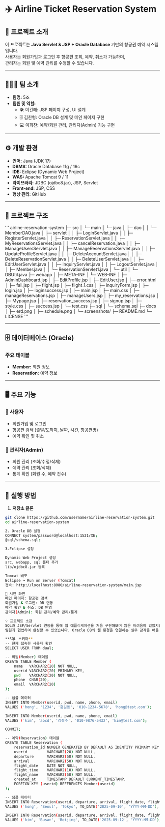 # ✈️ Airline Ticket Reservation System

## 📌 프로젝트 소개
이 프로젝트는 **Java Servlet & JSP + Oracle Database** 기반의 항공권 예약 시스템입니다.  
사용자는 회원가입과 로그인 후 항공편 조회, 예약, 취소가 가능하며,  
관리자는 회원 및 예약 관리를 수행할 수 있습니다.

---

## 👨‍👩‍👦 팀 소개
- **팀명:** 5조
- **팀원 및 역할:**
  - 🛠️ 이건해: JSP 페이지 구성, UI 설계
  - 🗄️ 김찬형: Oracle DB 설계 및 메인 페이지 구현
  - 💻 이희찬: 예약/회원 관리, 관리자(Admin) 기능 구현

---

## ⚙️ 개발 환경
- **언어:** Java (JDK 17)
- **DBMS:** Oracle Database 11g / 19c
- **IDE:** Eclipse (Dynamic Web Project)
- **WAS:** Apache Tomcat 9 / 11
- **라이브러리:** JDBC (ojdbc8.jar), JSP, Servlet
- **Front-end:** JSP, CSS
- **형상 관리:** GitHub

---

## 📂 프로젝트 구조
'''
airline-reservation-system
├─ src
│  └─ main
│     └─ java
│        ├─ dao
│        │  └─ MemberDAO.java
│        ├─ servlet
│        │  ├─ LoginServlet.java
│        │  ├─ RegisterServlet.java
│        │  ├─ ReservationServlet.java
│        │  ├─ MyReservationsServlet.java
│        │  ├─ cancelReservation.java
│        │  ├─ ManageUsersServlet.java
│        │  ├─ ManageReservationsServlet.java
│        │  ├─ UpdateProfileServlet.java
│        │  ├─ DeleteAccountServlet.java
│        │  ├─ DeleteReservationServlet.java
│        │  ├─ DeleteUserServlet.java
│        │  ├─ EditUserServlet.java
│        │  ├─ InquiryServlet.java
│        │  ├─ LogoutServlet.java
│        │  ├─ Member.java
│        │  └─ ReservationServlet1.java
│        └─ util
│           └─ DBUtil.java
├─ webapp
│  ├─ META-INF
│  └─ WEB-INF
│     ├─ AdminDashboard.jsp
│     ├─ EditProfile.jsp
│     ├─ EditUser.jsp
│     ├─ error.html
│     ├─ fail.jsp
│     ├─ flight.jsp
│     ├─ flight_1.css
│     ├─ inquiryForm.jsp
│     ├─ login.jsp
│     ├─ loginsuccess.jsp
│     ├─ main.jsp
│     ├─ main.css
│     ├─ manageReservations.jsp
│     ├─ manageUsers.jsp
│     ├─ my_reservations.jsp
│     ├─ Mypage.jsp
│     ├─ reservation_success.jsp
│     ├─ signup.jsp
│     ├─ style.css
│     ├─ success.jsp
│     └─ test.css
├─ sql
│  └─ schema.sql
├─ docs
│  ├─ erd.png
│  ├─ schedule.png
│  └─ screenshots/
├─ README.md
└─ LICENSE
'''

---

## 🗄️ 데이터베이스 (Oracle)
### 주요 테이블
- **Member:** 회원 정보
- **Reservation:** 예약 정보

---

## 🖥️ 주요 기능
### 👤 사용자
- 회원가입 및 로그인
- 항공편 검색 (출발/도착지, 날짜, 시간, 항공편명)
- 예약 확인 및 취소

### 🔑 관리자(Admin)
- 회원 관리 (조회/수정/삭제)
- 예약 관리 (조회/삭제)
- 통계 확인 (회원 수, 예약 건수)

---

## 🚀 실행 방법
1. **저장소 클론**
```bash
git clone https://github.com/username/airline-reservation-system.git
cd airline-reservation-system

2. Oracle DB 설정
CONNECT system/password@localhost:1521/XE;
@sql/schema.sql;

3.Eclipse 설정

Dynamic Web Project 생성
src, webapp, sql 폴더 추가
lib/ojdbc8.jar 등록

Tomcat 배포
Eclipse → Run on Server (Tomcat)
접속: http://localhost:8080/airline-reservation-system/main.jsp

🎥 시연 화면
메인 페이지: 항공편 검색
회원가입 & 로그인: DB 연동
예약 확인 & 취소: DB 반영
관리자(Admin): 회원 관리/예약 관리/통계

💡 프로젝트 소감
SQL과 JSP/Servlet 연동을 통해 웹 애플리케이션을 처음 구현해보며 많은 어려움이 있었지만,
팀원과 협업하여 완성할 수 있었습니다. Oracle DB와 웹 환경을 연결하는 실무 감각을 배울 수 있었으며, 프로젝트 완성에 큰 보람을 느꼈습니다.

**SQL 스키마**
-- 현재 접속한 사용자 확인
SELECT USER FROM dual;

-- 회원(Member) 테이블
CREATE TABLE Member (
    name   VARCHAR2(20) NOT NULL,
    userid VARCHAR2(20) PRIMARY KEY,
    pwd    VARCHAR2(20) NOT NULL,
    phone  CHAR(20),
    email  VARCHAR2(20)
);

-- 샘플 데이터
INSERT INTO Member(userid, pwd, name, phone, email)
VALUES ('hong', '1234', '홍길동', '010-1234-5678', 'hong@test.com');

INSERT INTO Member(userid, pwd, name, phone, email)
VALUES ('kim', 'abcd', '김철수', '010-9876-5432', 'kim@test.com');

COMMIT;

-- 예약(Reservation) 테이블
CREATE TABLE Reservation (
    reservation_id NUMBER GENERATED BY DEFAULT AS IDENTITY PRIMARY KEY,
    userid         VARCHAR2(20) NOT NULL,
    departure      VARCHAR2(50) NOT NULL,
    arrival        VARCHAR2(50) NOT NULL,
    flight_date    DATE NOT NULL,
    flight_time    VARCHAR2(10) NOT NULL,
    flight_name    VARCHAR2(50) NOT NULL,
    created_at     TIMESTAMP DEFAULT CURRENT_TIMESTAMP,
    FOREIGN KEY (userid) REFERENCES Member(userid)
);

-- 샘플 데이터
INSERT INTO Reservation(userid, departure, arrival, flight_date, flight_time, flight_name)
VALUES ('hong', 'Seoul', 'Tokyo', TO_DATE('2025-09-10', 'YYYY-MM-DD'), '10:00', 'KE123');

INSERT INTO Reservation(userid, departure, arrival, flight_date, flight_time, flight_name)
VALUES ('kim', 'Busan', 'Beijing', TO_DATE('2025-09-12', 'YYYY-MM-DD'), '15:00', 'OZ456');
